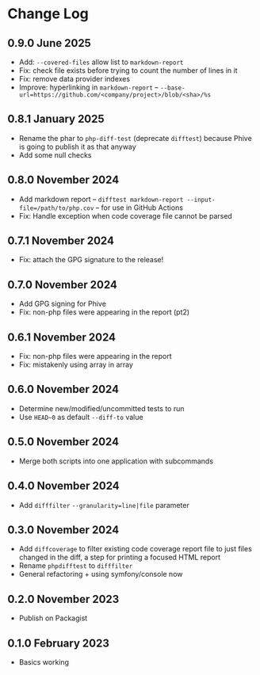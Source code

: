 # Change Log

## 0.9.0 June 2025

* Add: `--covered-files` allow list to `markdown-report`
* Fix: check file exists before trying to count the number of lines in it
* Fix: remove data provider indexes
* Improve: hyperlinking in `markdown-report` – `--base-url=https://github.com/<company/project>/blob/<sha>/%s`

## 0.8.1 January 2025

* Rename the phar to `php-diff-test` (deprecate `difftest`) because Phive is going to publish it as that anyway
* Add some null checks

## 0.8.0 November 2024

* Add markdown report – `difftest markdown-report --input-file=/path/to/php.cov` – for use in GitHub Actions 
* Fix: Handle exception when code coverage file cannot be parsed

## 0.7.1 November 2024

* Fix: attach the GPG signature to the release!

## 0.7.0 November 2024

* Add GPG signing for Phive
* Fix: non-php files were appearing in the report (pt2)

## 0.6.1 November 2024

* Fix: non-php files were appearing in the report
* Fix: mistakenly using array in array

## 0.6.0 November 2024

* Determine new/modified/uncommitted tests to run
* Use `HEAD~0` as default `--diff-to` value

## 0.5.0 November 2024

* Merge both scripts into one application with subcommands

## 0.4.0 November 2024

* Add `difffilter` `--granularity=line|file` parameter

## 0.3.0 November 2024

* Add `diffcoverage` to filter existing code coverage report file to just files changed in the diff, a step for printing a focused HTML report
* Rename `phpdifftest` to `difffilter`
* General refactoring + using symfony/console now

## 0.2.0 November 2023

* Publish on Packagist

## 0.1.0 February 2023

* Basics working